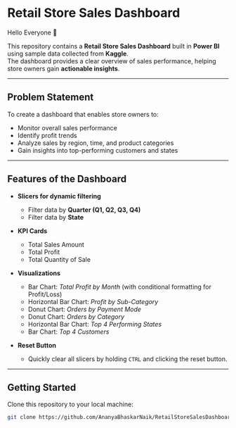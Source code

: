 # Retail Store Sales Dashboard

Hello Everyone 👋  

This repository contains a **Retail Store Sales Dashboard** built in **Power BI** using sample data collected from **Kaggle**.  
The dashboard provides a clear overview of sales performance, helping store owners gain **actionable insights**.

---

##  Problem Statement
To create a dashboard that enables store owners to:
- Monitor overall sales performance
- Identify profit trends
- Analyze sales by region, time, and product categories
- Gain insights into top-performing customers and states

---

## Features of the Dashboard
- **Slicers for dynamic filtering**  
  - Filter data by **Quarter (Q1, Q2, Q3, Q4)**  
  - Filter data by **State**

- **KPI Cards**  
  - Total Sales Amount  
  - Total Profit  
  - Total Quantity of Sale  

- **Visualizations**  
  -  Bar Chart: *Total Profit by Month* (with conditional formatting for Profit/Loss)  
  -  Horizontal Bar Chart: *Profit by Sub-Category*  
  -  Donut Chart: *Orders by Payment Mode*  
  -  Donut Chart: *Orders by Category*  
  -  Horizontal Bar Chart: *Top 4 Performing States*  
  -  Bar Chart: *Top 4 Customers*  

- **Reset Button**  
  - Quickly clear all slicers by holding `CTRL` and clicking the reset button.

---

## Getting Started
Clone this repository to your local machine:  

```bash
git clone https://github.com/AnanyaBhaskarNaik/RetailStoreSalesDashboard.git
